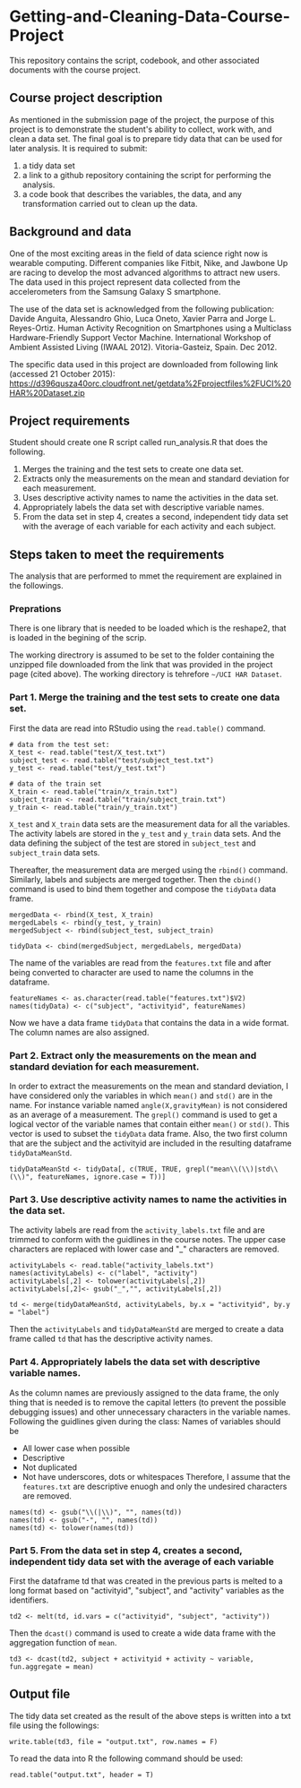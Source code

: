 # Getting-and-Cleaning-Data-Course-Project
This repository contains the script, codebook, and other associated documents with the course project.

## Course project description
 As mentioned in the submission page of the project, the purpose of this project is to demonstrate the student's ability to collect, work with, and clean a data set. The final goal is to prepare tidy data that can be used for later analysis. It is required to submit: 
 1. a tidy data set 
 2. a link to a github repository containing the script for performing the analysis. 
 3. a code book that describes the variables, the data, and any transformation carried out to clean up the data.
 
## Background and data
One of the most exciting areas in the field of data science right now is wearable computing. Different companies like Fitbit, Nike, and Jawbone Up are racing to develop the most advanced algorithms to attract new users. The data used in this project represent data collected from the accelerometers from the Samsung Galaxy S smartphone.

The use of the data set is acknowledged from the following publication:
Davide Anguita, Alessandro Ghio, Luca Oneto, Xavier Parra and Jorge L. Reyes-Ortiz. Human Activity Recognition on Smartphones using a Multiclass Hardware-Friendly Support Vector Machine. International Workshop of Ambient Assisted Living (IWAAL 2012). Vitoria-Gasteiz, Spain. Dec 2012. 

The specific data used in this project are downloaded from following link (accessed 21 October 2015):
https://d396qusza40orc.cloudfront.net/getdata%2Fprojectfiles%2FUCI%20HAR%20Dataset.zip

## Project requirements
Student should create one R script called run_analysis.R that does the following.   
1. Merges the training and the test sets to create one data set.  
2. Extracts only the measurements on the mean and standard deviation for each measurement.   
3. Uses descriptive activity names to name the activities in the data set.  
4. Appropriately labels the data set with descriptive variable names.  
5. From the data set in step 4, creates a second, independent tidy data set with the average of each variable for each activity and each subject.  

## Steps taken to meet the requirements  
The analysis that are performed to mmet the requirement are explained in the followings. 

### Preprations  
There is one library that is needed to be loaded which is the reshape2, that is loaded in the begining of the scrip.    

The working directrory is assumed to be set to the folder containing the unzipped file downloaded from the link that was provided in the project page (cited above). The working directory is tehrefore `~/UCI HAR Dataset`.

### Part 1. Merge the training and the test sets to create one data set.  
First the data are read into RStudio using the `read.table()` command. 
```
# data from the test set:
X_test <- read.table("test/X_test.txt")
subject_test <- read.table("test/subject_test.txt")
y_test <- read.table("test/y_test.txt")

# data of the train set
X_train <- read.table("train/x_train.txt")
subject_train <- read.table("train/subject_train.txt")
y_train <- read.table("train/y_train.txt")
```
`X_test` and `X_train` data sets are the measurement data for all the variables. The activity labels are stored in the `y_test` and `y_train` data sets. And the data defining the subject of the test are stored in `subject_test` and `subject_train` data sets. 

Thereafter, the measurement data are merged using the `rbind()` command. Similarly, labels and subjects are merged together. Then the `cbind()` command is used to bind them together and compose the `tidyData` data frame. 
```
mergedData <- rbind(X_test, X_train)
mergedLabels <- rbind(y_test, y_train)
mergedSubject <- rbind(subject_test, subject_train)

tidyData <- cbind(mergedSubject, mergedLabels, mergedData)
```
The name of the variables are read from the `features.txt` file and after being converted to character are used to name the columns in the dataframe. 
```
featureNames <- as.character(read.table("features.txt")$V2)
names(tidyData) <- c("subject", "activityid", featureNames)
```
Now we have a data frame `tidyData` that contains the data in a wide format. The column names are also assigned. 

### Part 2. Extract only the measurements on the mean and standard deviation for each measurement.  
In order to extract the measurements on the mean and standard deviation, I have considered only the variables in which `mean()` and `std()` are in the name. For instance variable named `angle(X,gravityMean)` is not considered as an average of a measurement. The `grepl()` command is used to get a logical vector of the variable names that contain either `mean()` or `std()`. This vector is used to subset the `tidyData` data frame. Also, the two first column that are the subject and the activityid are included in the resulting dataframe `tidyDataMeanStd`. 
```
tidyDataMeanStd <- tidyData[, c(TRUE, TRUE, grepl("mean\\(\\)|std\\(\\)", featureNames, ignore.case = T))]
```
### Part 3. Use descriptive activity names to name the activities in the data set.  
The activity labels are read from the `activity_labels.txt` file and are trimmed to conform with the guidlines in the course notes. The upper case characters are replaced with lower case and "_" characters are removed. 
```
activityLabels <- read.table("activity_labels.txt")
names(activityLabels) <- c("label", "activity")
activityLabels[,2] <- tolower(activityLabels[,2])
activityLabels[,2]<- gsub("_","", activityLabels[,2])
 
td <- merge(tidyDataMeanStd, activityLabels, by.x = "activityid", by.y = "label")
```
Then the `activityLabels` and `tidyDataMeanStd` are merged to create a data frame called `td` that has the descriptive activity names. 

### Part 4. Appropriately labels the data set with descriptive variable names.  
As the column names are previously assigned to the data frame, the only thing that is needed is to remove the capital letters (to prevent the possible debugging issues) and other unnecessary characters in the variable names. Following the guidlines given during the class: 
Names of variables should be
- All lower case when possible
- Descriptive
- Not duplicated
- Not have underscores, dots or whitespaces
Therefore, I assume that the `features.txt` are descriptive enuogh and only the undesired characters are removed.
```
names(td) <- gsub("\\(|\\)", "", names(td))
names(td) <- gsub("-", "", names(td))
names(td) <- tolower(names(td))
```
### Part 5. From the data set in step 4, creates a second, independent tidy data set with the average of each variable  
First the dataframe td that was created in the previous parts is melted to a long format based on "activityid", "subject", and "activity" variables as the identifiers. 
```
td2 <- melt(td, id.vars = c("activityid", "subject", "activity"))
```
Then the `dcast()` command is used to create a wide data frame with the aggregation function of `mean`. 
```
td3 <- dcast(td2, subject + activityid + activity ~ variable, fun.aggregate = mean)
```

## Output file 
The tidy data set created as the result of the above steps is written into a txt file using the followings: 
```
write.table(td3, file = "output.txt", row.names = F)
```
To read the data into R the following command should be used: 
```
read.table("output.txt", header = T)
```




